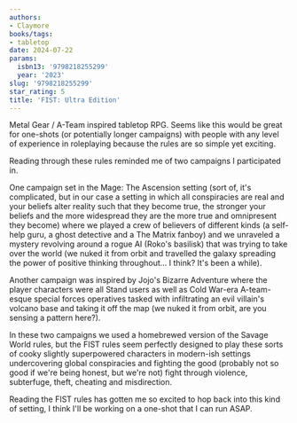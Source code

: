 ```yaml
---
authors:
- Claymore
books/tags:
- tabletop
date: 2024-07-22
params:
  isbn13: '9798218255299'
  year: '2023'
slug: '9798218255299'
star_rating: 5
title: 'FIST: Ultra Edition'
---
```


Metal Gear / A-Team inspired tabletop RPG. Seems like this would be great for one-shots (or potentially longer campaigns) with people with any level of experience in roleplaying because the rules are so simple yet exciting.

<!--more-->

Reading through these rules reminded me of two campaigns I participated in.

One campaign set in the Mage: The Ascension setting (sort of, it's complicated, but in our case a setting in which all conspiracies are real and your beliefs alter reality such that they become true, the stronger your beliefs and the more widespread they are the more true and omnipresent they become) where we played a crew of believers of different kinds (a self-help guru, a ghost detective and a The Matrix fanboy) and we unraveled a mystery revolving around a rogue AI (Roko's basilisk) that was trying to take over the world (we nuked it from orbit and travelled the galaxy spreading the power of positive thinking throughout... I think? It's been a while).

Another campaign was inspired by Jojo's Bizarre Adventure where the player characters were all Stand users as well as Cold War-era A-team-esque special forces operatives tasked with infiltrating an evil villain's volcano base and taking it off the map (we nuked it from orbit, are you sensing a pattern here?).

In these two campaigns we used a homebrewed version of the Savage World rules, but the FIST rules seem perfectly designed to play these sorts of cooky slightly superpowered characters in modern-ish settings undercovering global conspiracies and fighting the good (probably not so good if we're being honest, but we're not) fight through violence, subterfuge, theft, cheating and misdirection.

Reading the FIST rules has gotten me so excited to hop back into this kind of setting, I think I'll be working on a one-shot that I can run ASAP.